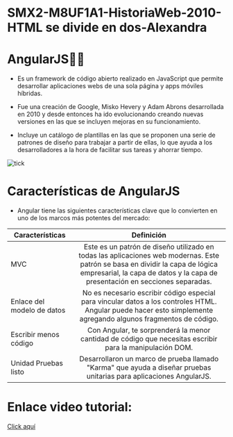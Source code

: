 # SMX2-M8UF1A1-HistoriaWeb-2010-HTML se divide en dos-Alexandra

# __AngularJS__:technologist:

- Es un framework de código abierto realizado en JavaScript que permite desarrollar aplicaciones webs de una sola página y apps móviles híbridas.

- Fue una creación de Google, Misko Hevery y Adam Abrons desarrollada en 2010 y desde entonces ha ido evolucionando creando nuevas versiones en las que se incluyen mejoras en su funcionamiento.

- Incluye un catálogo de plantillas en las que se proponen una serie de patrones de diseño para trabajar a partir de ellas, lo que ayuda a los desarrolladores a la hora de facilitar sus tareas y ahorrar tiempo.

![tick](https://github.com/AlexandraRivass/SMX2-M8UF1A1-HistoriaWeb-2010-Pinterest-Alexandra/blob/main/que-es-angular-scaled-1200x675.jpg)

# __Características de AngularJS__

 - Angular tiene las siguientes características clave que lo convierten en uno de los marcos más potentes del mercado:

|Características | Definición |
|-------------|:-------------:|
|MVC | Este es un patrón de diseño utilizado en todas las aplicaciones web modernas. Este patrón se basa en dividir la capa de lógica empresarial, la capa de datos y la capa de presentación en secciones separadas. |
|Enlace del modelo de datos | No es necesario escribir código especial para vincular datos a los controles HTML. Angular puede hacer esto simplemente agregando algunos fragmentos de código. |
|Escribir menos código | Con Angular, te sorprenderá la menor cantidad de código que necesitas escribir para la manipulación DOM. |
|Unidad Pruebas listo | Desarrollaron un marco de prueba llamado "Karma" que ayuda a diseñar pruebas unitarias para aplicaciones AngularJS. |

# __Enlace video tutorial:__
[Click aquí](https://youtu.be/kqYuyACFVkE?si=sYZGkI28WhDz5R8a)
